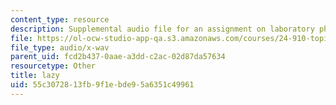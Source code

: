 ```yaml
---
content_type: resource
description: Supplemental audio file for an assignment on laboratory phonology.
file: https://ol-ocw-studio-app-qa.s3.amazonaws.com/courses/24-910-topics-in-linguistic-theory-laboratory-phonology-spring-2007/55c3072813fb9f1ebde95a6351c49961_lazy.wav
file_type: audio/x-wav
parent_uid: fcd2b437-0aae-a3dd-c2ac-02d87da57634
resourcetype: Other
title: lazy
uid: 55c30728-13fb-9f1e-bde9-5a6351c49961
---
```

